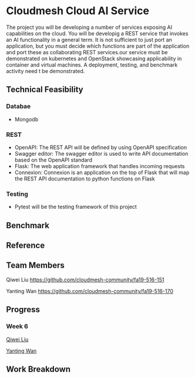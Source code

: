 # Cloudmesh Cloud AI Service

The project you will be developing a number of services exposing AI capabilities on the cloud. You will be developig a
REST service that invokes an AI functionality in a general term. It is not sufficient to just port an application, but
you must decide which functions are part of the application and port these as collaborating REST services.our
service must be demonstrated on kubernetes and OpenStack showcasing applicability in container and virtual machines. A
deployment, testing, and benchmark activity need t be demonstrated.

## Technical Feasibility

### Databae

* Mongodb

### REST

* OpenAPI: The REST API will be defined by using OpenAPI specification 
* Swagger editor: The swagger editor is used to write API documentation based on the OpenAPI standard 
* Flask: The web application framework that handles incoming requests
* Connexion: Connexion is an application on the top of Flask that will map the REST API documentation to python functions
on Flask

### Testing

* Pytest will be the testing framework of this project

## Benchmark 

## Reference 

## Team Members 

Qiwei Liu <https://github.com/cloudmesh-community/fa19-516-151>

Yanting Wan <https://github.com/cloudmesh-community/fa19-516-170> 

## Progress 

### Week 6

[Qiwei Liu](https://github.com/cloudmesh-community/fa19-516-151/graphs/contributors)

[Yanting Wan](https://github.com/cloudmesh-community/fa19-516-151/graphs/contributors)




## Work Breakdown




